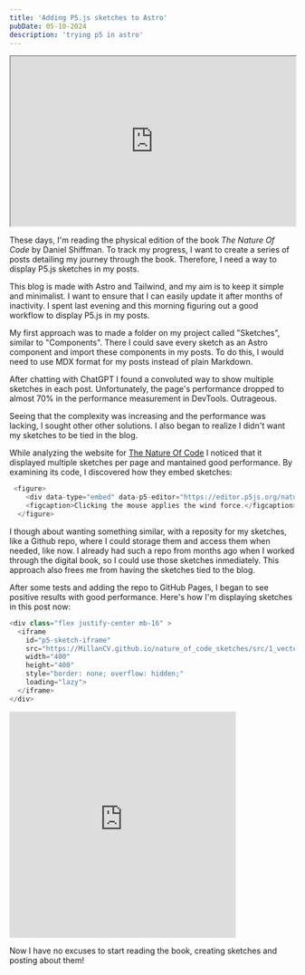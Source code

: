```yaml
---
title: 'Adding P5.js sketches to Astro'
pubDate: 05-10-2024
description: 'trying p5 in astro'
---
```

<div class="flex justify-center mb-12" >
  <iframe 
    id="p5-sketch-iframe"
    src="https://MillanCV.github.io/nature_of_code_sketches/src/5_autonomous_agents/examples/01_flowfield/index.html"
    width="100%" 
    height="300"
    >
  </iframe>
 
</div>

These days, I'm reading the physical edition of the book *The Nature Of Code* by Daniel Shiffman. To track my progress, I want to create a series of posts detailing my journey through the book. Therefore, I need a way to display P5.js sketches in my posts.

This blog is made with Astro and Tailwind, and my aim is to keep it simple and minimalist. I want to ensure that
I can easily update it after months of inactivity. I spent last evening and this morning figuring out a good workflow to display P5.js in my posts.

My first approach was to made a folder on my project called "Sketches", similar to "Components". There I could save every sketch as an Astro component and import these components in my posts. To do this, I would need to use MDX format for my posts instead of plain Markdown.

After chatting with ChatGPT I found a convoluted way to show multiple sketches in each post. Unfortunately, the page's performance dropped to almost 70% in the performance measurement in DevTools. Outrageous.

Seeing that the complexity was increasing and the performance was lacking, I sought other other solutions. I also began to realize I didn't want my sketches to be tied in the blog.

While analyzing the website for [The Nature Of Code](https://natureofcode.com/forces/) I noticed that it displayed multiple sketches per page and mantained good performance. By examining its code, I discovered how they embed sketches:

```javascript
 <figure>
    <div data-type="embed" data-p5-editor="https://editor.p5js.org/natureofcode/sketches/4IRI8BEVE" data-example-path="examples/02_forces/example_2_1_forces"><img src="examples/02_forces/example_2_1_forces/screenshot.png"></div>
    <figcaption>Clicking the mouse applies the wind force.</figcaption>
  </figure>
```

I though about wanting something similar, with a reposity for my sketches, like a Github repo, where I could storage them and access them when needed, like now. I already had such a repo from months ago when I worked through the digital book, so I could use those sketches inmediately. This approach also frees me from having the sketches tied to the blog.

After some tests and adding the repo to GitHub Pages, I began to see positive results with good performance. Here's how I'm displaying sketches in this post now:

```javascript
<div class="flex justify-center mb-16" >
  <iframe 
    id="p5-sketch-iframe"
    src="https://MillanCV.github.io/nature_of_code_sketches/src/1_vectors/examples/4_acceleration_1/index.html"
    width="400" 
    height="400"
    style="border: none; overflow: hidden;"
    loading="lazy">
  </iframe>
</div>
```


<div class="flex justify-center mb-16" >
  <iframe 
    id="p5-sketch-iframe"
    src="https://MillanCV.github.io/nature_of_code_sketches/src/1_vectors/examples/4_acceleration_1/index.html"
    width="400" 
    height="400"
    style="border: none; overflow: hidden;"
    loading="lazy">
  </iframe>
</div>


Now I have no excuses to start reading the book, creating sketches and posting about them!

<script>
  // Select the iframe
  const iframe = document.getElementById('p5-sketch-iframe');

  // Add event listener for window resize
  window.addEventListener('resize', () => {
    // Reload the iframe source when window is resized
    iframe.src = iframe.src;
  });
</script>